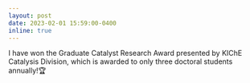 ```yaml
---
layout: post
date: 2023-02-01 15:59:00-0400
inline: true
---
```


I have won the Graduate Catalyst Research Award presented by KIChE Catalysis Division, which is awarded to only three doctoral students annually!:trophy:
